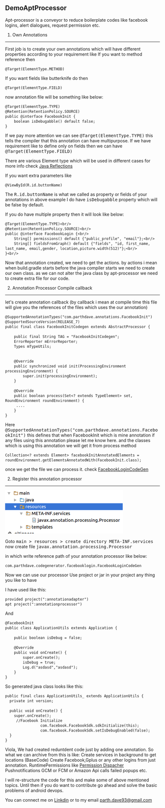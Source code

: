 DemoAptProcessor
-------------

Apt-processor is a conveyor to reduce boilerplate codes like facebook logins, alert dialogues, request permission etc.

1. Own Annotations
--------

First job is to create your own annotations which will have different properties according to your requirement like
If you want to method reference then <br/>

```
@Target(ElementType.METHOD)
```
If you want fields like butterknife do then

```
@Target(ElementType.FIELD)
```

now annotation file will be something like below:
```
@Target(ElementType.TYPE)
@Retention(RetentionPolicy.SOURCE)
public @interface FacebookInit {
    boolean isDebugabble() default false;
}
```
If we pay more attention we can see <kbd>@Target(ElementType.TYPE)</kbd> this tells the compiler that this annotation can have multipurpose. 
If we have requirement like to define only on fields then we can have <kbd>@Target(ElementType.FIELD)</kbd>

There are various Element type which will be used in different cases for more info check <a href="http://www.oracle.com/technetwork/articles/java/javareflection-1536171.html">Java Reflections</a>

If you want extra parameters like
```
@ViewById(R.id.buttonName)
```

The <kbd>R.id.buttonName</kbd> is what we called as property or fields of your annotations in above example I do have <kbd>isDebugabble</kbd> property which will be false by default.

If you do have multiple property then it will look like below:
```
@Target(ElementType.TYPE)<br/>
@Retention(RetentionPolicy.SOURCE)<br/>
public @interface FacebookLogin {<br/>
    String[] permissions() default {"public_profile", "email"};<br/>
    String[] fieldsFromGraph() default {"fields", "id, first_name, last_name, email,gender, location,picture.width(512)"};<br/>
}<br/>
```

Now that annotation created, we need to get the actions. by actions i mean when build.gradle starts before the java compiler starts we need to create our own class. as we can not alter the java class by apt-processor we need to create extra file for our code.

2. Annotation Processor Compile callback
-------------


let's create annotation callback (by callback i mean at compile time this file will give you the references of the files which uses the our annotation)

```
@SupportedAnnotationTypes("com.parthdave.annotations.FacebookInit")
@SupportedSourceVersion(RELEASE_7)
public final class FacebookInitCodegen extends AbstractProcessor {

    public final String TAG = "FacebookInitCodegen";
    ErrorReporter mErrorReporter;
    Types mTypeUtils;


    @Override
    public synchronized void init(ProcessingEnvironment processingEnvironment) {
        super.init(processingEnvironment);
    }

    @Override
    public boolean process(Set<? extends TypeElement> set, RoundEnvironment roundEnvironment) {
     ....
    }
}
```

Here <kbd>@SupportedAnnotationTypes("com.parthdave.annotations.FacebookInit")</kbd> this defines that when FacebookInit which is mine annotation if any files using this annotation please let me know here.
and the classes which is using this annotation we will get it from process method

```
Collection<? extends Element> facebookInitAnnotatedElements = roundEnvironment.getElementsAnnotatedWith(FacebookInit.class);
```

once we get the file we can process it.
check <a href="https://github.com/parthdave93/DemoAptProcessor/blob/master/annotationprocessor/src/main/java/com/parthdave/codegenerator/facebooklogin/FacebookInitCodegen.java">FacebookLoginCodeGen</a> 

2. Register this annotation processor
---------
<img src="https://github.com/parthdave93/DemoAptProcessor/blob/master/captures/image1.png"/>


Goto <kbd>main > resources > create directory META-INF.services</kbd>
now create file <kbd>javax.annotation.processing.Processor</kbd>

in which write reference path of your annotation processor like below:
```
com.parthdave.codegenerator.facebooklogin.FacebookLoginCodeGen
```

Now we can use our processor
Use project or jar in your project any thing you like to have

I have used like this:
```
provided project(":annotationadapter")
apt project(":annotationprocessor")
```

And
```
@FacebookInit
public class ApplicationUtils extends Application {

    public boolean isDebug = false;

    @Override
    public void onCreate() {
        super.onCreate();
        isDebug = true;
        Log.d("asdasd","asdasd");
    }
}
```

So generated java class looks like this:
```
public final class ApplicationUtils_ extends ApplicationUtils {
  private int version;

  public void onCreate() {
    super.onCreate();
     //Facebook Initialize
                com.facebook.FacebookSdk.sdkInitialize(this);
                com.facebook.FacebookSdk.setIsDebugEnabled(false);
  }
}
```

Viola, We had created reduntdent code just by adding one annotation.
So what we can archive from this is like:
Create services in background to get locations (BaseCode)
Create Facebook,Gplus or any other logins from just annotation.
RuntimePermissions like <a href="https://github.com/hotchemi/PermissionsDispatcher">Permission Dispacher</a>
Pushnotifications GCM or FCM or Amazon
Api calls failed popups etc.

I will re-structure the code for this and make some of above mentioned topics.
Until then if you do want to contribute go ahead and solve the basic problems of android devops.

You can connect me on <a href="https://in.linkedin.com/in/parth-dave-907b8177">Linkdin</a> or to my email parth.dave93@gmail.com
